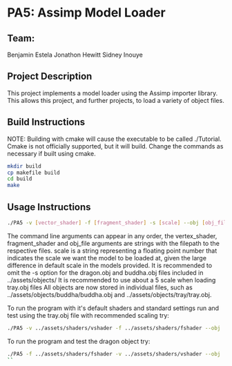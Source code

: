 # PA5: Assimp Model Loader
## Team:
Benjamin Estela
Jonathon Hewitt
Sidney Inouye

## Project Description
This project implements a model loader using the Assimp importer library. This allows this project, and further projects, to load a variety of object files.
## Build Instructions

NOTE: Building with cmake will cause the executable to be called ./Tutorial.  Cmake is not officially supported, but it will build. Change the commands as necessary if built using cmake.

```bash
mkdir build
cp makefile build
cd build
make
```

## Usage Instructions
```bash
./PA5 -v [vector_shader] -f [fragment_shader] -s [scale] --obj [obj_file]
```
The command line arguments can appear in any order, the vertex_shader, fragment_shader and obj_file arguments are strings with the filepath to the respective files.
scale is a string representing a floating point number that indicates the scale we want the model to be loaded at, given the large difference in default scale in the models provided.
It is recommended to omit the -s option for the dragon.obj and buddha.obj files included in ../assets/objects/
It is recommended to use about a 5 scale when loading tray.obj files
All objects are now stored in individual files, such as ../assets/objects/buddha/buddha.obj and ../assets/objects/tray/tray.obj.

To run the program with it's default shaders and standard settings run and test using the tray.obj file with recommended scaling try:
```bash
./PA5 -v ../assets/shaders/vshader -f ../assets/shaders/fshader --obj ../assets/objects/tray/tray.obj -s 5
```
To run the program and test the dragon object try:
```bash
./PA5 -f ../assets/shaders/fshader -v ../assets/shaders/vshader --obj ../assets/objects/dragon/dragon.obj
``
